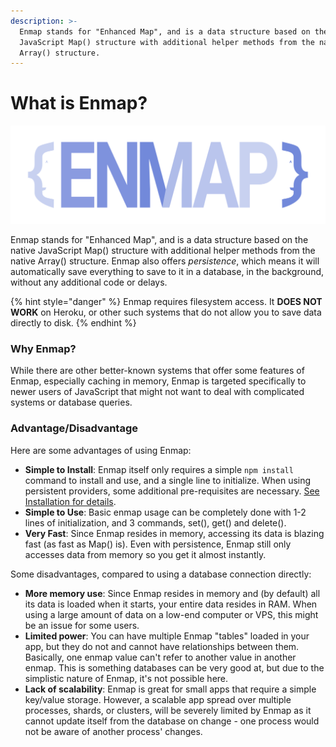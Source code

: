 ```yaml
---
description: >-
  Enmap stands for "Enhanced Map", and is a data structure based on the native
  JavaScript Map() structure with additional helper methods from the native
  Array() structure.
---
```


# What is Enmap?

![](.gitbook/assets/enmap-logo.svg)

Enmap stands for "Enhanced Map", and is a data structure based on the native JavaScript Map\(\) structure with additional helper methods from the native Array\(\) structure. Enmap also offers _persistence_, which means it will automatically save everything to save to it in a database, in the background, without any additional code or delays.

{% hint style="danger" %}
Enmap requires filesystem access. It **DOES NOT WORK** on Heroku, or other such systems that do not allow you to save data directly to disk.
{% endhint %}

### Why Enmap?

While there are other better-known systems that offer some features of Enmap, especially caching in memory, Enmap is targeted specifically to newer users of JavaScript that might not want to deal with complicated systems or database queries. 

### Advantage/Disadvantage

Here are some advantages of using Enmap: 

* **Simple to Install**: Enmap itself only requires a simple `npm install` command to install and use, and a single line to initialize. When using persistent providers, some additional pre-requisites are necessary. [See Installation for details](install/). 
* **Simple to Use**: Basic enmap usage can be completely done with 1-2 lines of initialization, and 3 commands, set\(\), get\(\) and delete\(\). 
* **Very Fast**: Since Enmap resides in memory, accessing its data is blazing fast \(as fast as Map\(\) is\). Even with persistence, Enmap still only accesses data from memory so you get it almost instantly. 

Some disadvantages, compared to using a database connection directly:

* **More memory use**: Since Enmap resides in memory and \(by default\) all its data is loaded when it starts, your entire data resides in RAM. When using a large amount of data on a low-end computer or VPS, this might be an issue for some users. 
* **Limited power**: You can have multiple Enmap "tables" loaded in your app, but they do not and cannot have relationships between them. Basically, one enmap value can't refer to another value in another enmap. This is something databases can be very good at, but due to the simplistic nature of Enmap, it's not possible here. 
* **Lack of scalability**: Enmap is great for small apps that require a simple key/value storage. However, a scalable app spread over multiple processes, shards, or clusters, will be severely limited by Enmap as it cannot update itself from the database on change - one process would not be aware of another process' changes.

